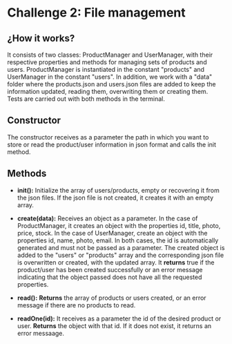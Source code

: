 # Challenge 2: File management

## ¿How it works?
It consists of two classes: ProductManager and UserManager, with their respective properties and methods for managing sets of products and users. ProductManager is instantiated in the constant "products" and UserManager in the constant "users". In addition, we work with a "data" folder where the products.json and users.json files are added to keep the information updated, reading them, overwriting them or creating them. Tests are carried out with both methods in the terminal.

## Constructor
The constructor receives as a parameter the path in which you want to store or read the product/user information in json format and calls the init method.

## Methods
-  **init():** Initialize the array of users/products, empty or recovering it from the json files. If the json file is not created, it creates it with an empty array.

- **create(data):** Receives an object as a parameter. In the case of ProductManager, it creates an object with the properties id, title, photo, price, stock. In the case of UserManager, create an object with the properties id, name, photo, email. In both cases, the id is automatically generated and must not be passed as a parameter. The created object is added to the "users" or "products" array and the corresponding json file is overwritten or created, with the updated array. It **returns** true if the product/user has been created successfully or an error message indicating that the object passed does not have all the requested properties.

- **read():** **Returns** the array of products or users created, or an error message if there are no products to read.

- **readOne(id):** It receives as a parameter the id of the desired product or user. **Returns** the object with that id. If it does not exist, it returns an error messaage.